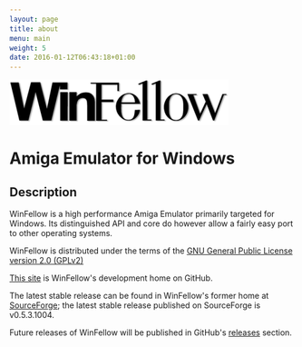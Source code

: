 ```yaml
---
layout: page
title: about
menu: main
weight: 5
date: 2016-01-12T06:43:18+01:00
---
```

![WinFellow](../winfellow_logo_large_transparent.png) 

# Amiga Emulator for Windows

## Description

WinFellow is a high performance Amiga Emulator primarily targeted for Windows. Its distinguished API and core do however allow a fairly easy port to other operating systems.

WinFellow is distributed under the terms of the [GNU General Public License version 2.0 (GPLv2)](http://www.gnu.org/licenses/old-licenses/gpl-2.0.html)

[This site](https://github.com/petschau/WinFellow) is WinFellow's development home on GitHub.

The latest stable release can be found in WinFellow's former home at [SourceForge](https://sourceforge.net/projects/fellow/files/); the latest stable release published on SourceForge is v0.5.3.1004.

Future releases of WinFellow will be published in GitHub's [releases](https://github.com/petschau/WinFellow/releases) section.
